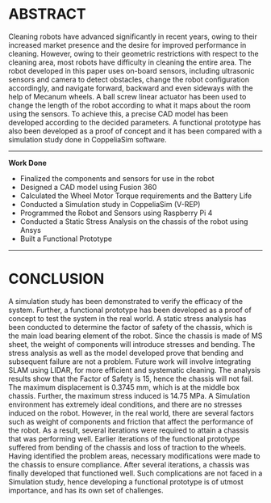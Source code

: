 # ABSTRACT

Cleaning robots have advanced significantly in recent years, owing to their increased market presence and the desire for improved performance in cleaning. However, owing to their geometric restrictions with respect to the cleaning area, most robots have difficulty in cleaning the entire area. The robot developed in this paper uses on-board sensors, including ultrasonic sensors and camera to detect obstacles, change the robot configuration accordingly, and navigate forward, backward and even sideways with the help of Mecanum wheels. A ball screw linear actuator has been used to change the length of the robot according to what it maps about the room using the sensors. To achieve this, a precise CAD model has been developed according to the decided parameters. A functional prototype has also been developed as a proof of concept and it has been compared with a simulation study done in CoppeliaSim software.

---

**Work Done**

* Finalized the components and sensors for use in the robot
* Designed a CAD model using Fusion 360
* Calculated the Wheel Motor Torque requirements and the Battery Life
* Conducted a Simulation study in CoppeliaSim (V-REP)
* Programmed the Robot and Sensors using Raspberry Pi 4
* Conducted a Static Stress Analysis on the chassis of the robot using Ansys
* Built a Functional Prototype


---

# CONCLUSION

A simulation study has been demonstrated to verify the efficacy of the system. Further, a functional prototype has been developed as a proof of concept to test the system in the real world. A static stress analysis has been conducted to determine the factor of safety of the chassis, which is the main load bearing element of the robot. Since the chassis is made of MS sheet, the weight of components will introduce stresses and bending. The stress analysis as well as the model developed prove that bending and subsequent failure are not a problem. Future work will involve integrating SLAM using LIDAR, for more efficient and systematic cleaning.
The analysis results show that the Factor of Safety is 15, hence the chassis will not fail. The maximum displacement is 0.3745 mm, which is at the middle box chassis. Further, the maximum stress induced is 14.75 MPa.
A Simulation environment has extremely ideal conditions, and there are no stresses induced on the robot. However, in the real world, there are several factors such as weight of components and friction that affect the performance of the robot. As a result, several iterations were required to attain a chassis that was performing well. Earlier iterations of the functional prototype suffered from bending of the chassis and loss of traction to the wheels. Having identified the problem areas, necessary modifications were made to the chassis to ensure compliance. After several iterations, a chassis was finally developed that functioned well. Such complications are not faced in a Simulation study, hence developing a functional prototype is of utmost importance, and has its own set of challenges. 
